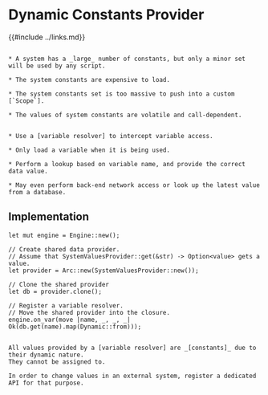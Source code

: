 Dynamic Constants Provider
=========================

{{#include ../links.md}}


```admonish info "Usage scenario"

* A system has a _large_ number of constants, but only a minor set will be used by any script.

* The system constants are expensive to load.

* The system constants set is too massive to push into a custom [`Scope`].

* The values of system constants are volatile and call-dependent.
```

```admonish abstract "Key concepts"

* Use a [variable resolver] to intercept variable access.

* Only load a variable when it is being used.

* Perform a lookup based on variable name, and provide the correct data value.

* May even perform back-end network access or look up the latest value from a database.
```


Implementation
--------------

```rust,no_run
let mut engine = Engine::new();

// Create shared data provider.
// Assume that SystemValuesProvider::get(&str) -> Option<value> gets a value.
let provider = Arc::new(SystemValuesProvider::new());

// Clone the shared provider
let db = provider.clone();

// Register a variable resolver.
// Move the shared provider into the closure.
engine.on_var(move |name, _, _, _| Ok(db.get(name).map(Dynamic::from)));
```


```admonish note "Values are constants"

All values provided by a [variable resolver] are _[constants]_ due to their dynamic nature.
They cannot be assigned to.

In order to change values in an external system, register a dedicated API for that purpose.
```
